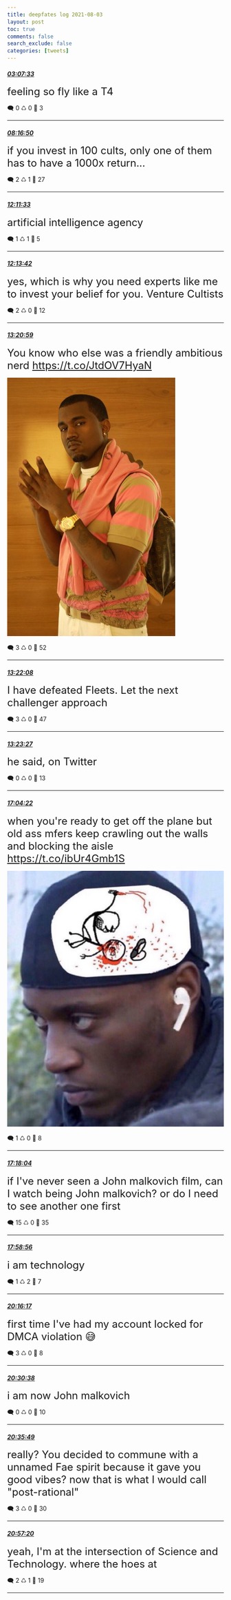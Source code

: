 ```yaml
---
title: deepfates log 2021-08-03
layout: post
toc: true
comments: false
search_exclude: false
categories: [tweets]
---
```



#### <a href = "https://twitter.com/deepfates/status/1422484269725855744">*03:07:33*</a>

<font size="5">feeling so fly like a T4</font>



🗨️ 0 ♺ 0 🤍  3   

---
    
#### <a href = "https://twitter.com/deepfates/status/1422562106013007872">*08:16:50*</a>

<font size="5">if you invest in 100 cults, only one of them has to have a 1000x return...</font>



🗨️ 2 ♺ 1 🤍  27   

---
    
#### <a href = "https://twitter.com/deepfates/status/1422621175713173504">*12:11:33*</a>

<font size="5">artificial intelligence agency</font>



🗨️ 1 ♺ 1 🤍  5   

---
    
#### <a href = "https://twitter.com/deepfates/status/1422621713834168322">*12:13:42*</a>

<font size="5">yes, which is why you need experts like me to invest your belief for you. Venture Cultists</font>



🗨️ 2 ♺ 0 🤍  12   

---
    
#### <a href = "https://twitter.com/deepfates/status/1422638645161467910">*13:20:59*</a>

<font size="5">You know who else was a friendly ambitious nerd  https://t.co/JtdOV7HyaN</font>

![image from twitter](/images/from_twitter/E746TvtWYAkBbc2.jpg)


🗨️ 3 ♺ 0 🤍  52   

---
    
#### <a href = "https://twitter.com/deepfates/status/1422638936493641740">*13:22:08*</a>

<font size="5">I have defeated Fleets. Let the next challenger approach</font>



🗨️ 3 ♺ 0 🤍  47   

---
    
#### <a href = "https://twitter.com/deepfates/status/1422639269785571332">*13:23:27*</a>

<font size="5">he said, on Twitter</font>



🗨️ 0 ♺ 0 🤍  13   

---
    
#### <a href = "https://twitter.com/deepfates/status/1422694862839697409">*17:04:22*</a>

<font size="5">when you're ready to get off the plane but old ass mfers keep crawling out the walls and blocking the aisle  https://t.co/ibUr4Gmb1S</font>

![image from twitter](/images/from_twitter/E75tcC7XsAILTOX.jpg)


🗨️ 1 ♺ 0 🤍  8   

---
    
#### <a href = "https://twitter.com/deepfates/status/1422698311778177024">*17:18:04*</a>

<font size="5">if I've never seen a John malkovich film, can I watch being John malkovich? or do I need to see another one first</font>



🗨️ 15 ♺ 0 🤍  35   

---
    
#### <a href = "https://twitter.com/deepfates/status/1422708596098228227">*17:58:56*</a>

<font size="5">i am technology</font>



🗨️ 1 ♺ 2 🤍  7   

---
    
#### <a href = "https://twitter.com/deepfates/status/1422743161345134593">*20:16:17*</a>

<font size="5">first time I've had my account locked for DMCA violation 😅</font>



🗨️ 3 ♺ 0 🤍  8   

---
    
#### <a href = "https://twitter.com/deepfates/status/1422746771072159746">*20:30:38*</a>

<font size="5">i am now John malkovich</font>



🗨️ 0 ♺ 0 🤍  10   

---
    
#### <a href = "https://twitter.com/deepfates/status/1422748077954412545">*20:35:49*</a>

<font size="5">really? You decided to commune with a unnamed Fae spirit because it gave you good vibes?   now that is what I would call "post-rational"</font>



🗨️ 3 ♺ 0 🤍  30   

---
    
#### <a href = "https://twitter.com/deepfates/status/1422753491664052226">*20:57:20*</a>

<font size="5">yeah, I'm at the intersection of Science and Technology. where the hoes at</font>



🗨️ 2 ♺ 1 🤍  19   

---
    
            


